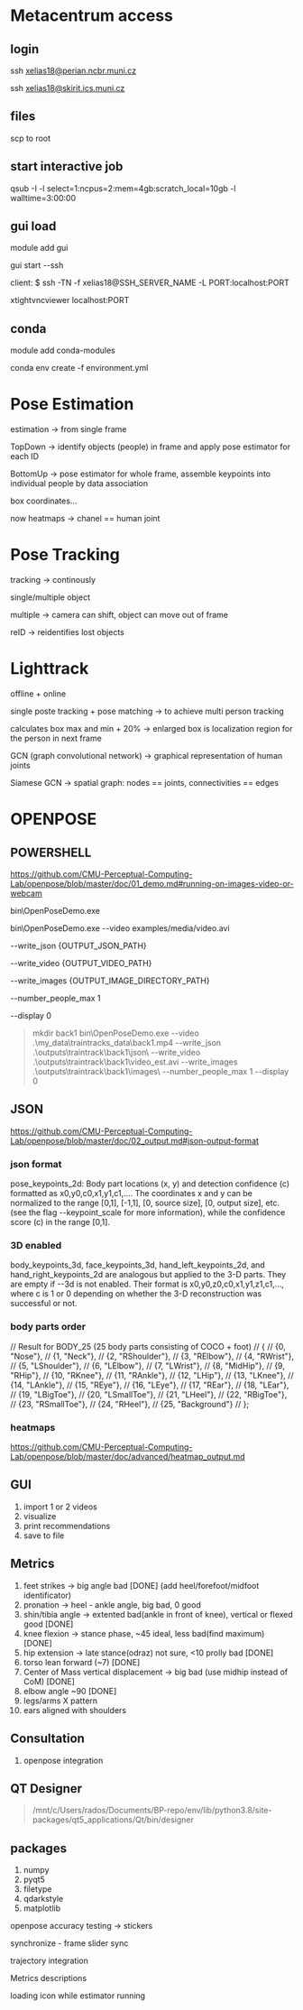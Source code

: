# Metacentrum access

## login
ssh xelias18@perian.ncbr.muni.cz

ssh xelias18@skirit.ics.muni.cz

## files
scp to root

## start interactive job
qsub -I -l select=1:ncpus=2:mem=4gb:scratch_local=10gb -l walltime=3:00:00

## gui load
module add gui

gui start --ssh

client:
$ ssh -TN -f xelias18@SSH_SERVER_NAME -L PORT:localhost:PORT 

xtightvncviewer localhost:PORT

## conda
module add conda-modules

conda env create -f environment.yml


# Pose Estimation
estimation -> from single frame 

TopDown -> identify objects (people) in frame and apply pose estimator for each ID

BottomUp -> pose estimator for whole frame, assemble keypoints into individual people by data association

box coordinates...

now heatmaps -> chanel == human joint

# Pose Tracking
tracking -> continously

single/multiple object

multiple -> camera can shift, object can move out of frame

reID -> reidentifies lost objects


# Lighttrack
offline + online

single poste tracking + pose matching -> to achieve multi person tracking

calculates box max and min + 20% -> enlarged box is localization region for the person in next frame

GCN (graph convolutional network) -> graphical representation of human joints

Siamese GCN -> spatial graph:
nodes == joints, connectivities == edges


# OPENPOSE

## POWERSHELL

https://github.com/CMU-Perceptual-Computing-Lab/openpose/blob/master/doc/01_demo.md#running-on-images-video-or-webcam

bin\OpenPoseDemo.exe 

bin\OpenPoseDemo.exe --video examples/media/video.avi

--write_json {OUTPUT_JSON_PATH}

--write_video {OUTPUT_VIDEO_PATH}

--write_images {OUTPUT_IMAGE_DIRECTORY_PATH}

--number_people_max 1

--display 0

> mkdir back1
> bin\OpenPoseDemo.exe --video .\my_data\traintracks_data\back1.mp4 --write_json .\outputs\traintrack\back1\json\ --write_video .\outputs\traintrack\back1\video_est.avi --write_images .\outputs\traintrack\back1\images\ --number_people_max 1 --display 0

## JSON

https://github.com/CMU-Perceptual-Computing-Lab/openpose/blob/master/doc/02_output.md#json-output-format

### json format

pose_keypoints_2d: Body part locations (x, y) and detection confidence (c) formatted as x0,y0,c0,x1,y1,c1,.... The coordinates x and y can be normalized to the range [0,1], [-1,1], [0, source size], [0, output size], etc. (see the flag --keypoint_scale for more information), while the confidence score (c) in the range [0,1].

### 3D enabled

body_keypoints_3d, face_keypoints_3d, hand_left_keypoints_2d, and hand_right_keypoints_2d are analogous but applied to the 3-D parts. They are empty if --3d is not enabled. Their format is x0,y0,z0,c0,x1,y1,z1,c1,..., where c is 1 or 0 depending on whether the 3-D reconstruction was successful or not.

### body parts order

// Result for BODY_25 (25 body parts consisting of COCO + foot)
// {
//     {0,  "Nose"},
//     {1,  "Neck"},
//     {2,  "RShoulder"},
//     {3,  "RElbow"},
//     {4,  "RWrist"},
//     {5,  "LShoulder"},
//     {6,  "LElbow"},
//     {7,  "LWrist"},
//     {8,  "MidHip"},
//     {9,  "RHip"},
//     {10, "RKnee"},
//     {11, "RAnkle"},
//     {12, "LHip"},
//     {13, "LKnee"},
//     {14, "LAnkle"},
//     {15, "REye"},
//     {16, "LEye"},
//     {17, "REar"},
//     {18, "LEar"},
//     {19, "LBigToe"},
//     {20, "LSmallToe"},
//     {21, "LHeel"},
//     {22, "RBigToe"},
//     {23, "RSmallToe"},
//     {24, "RHeel"},
//     {25, "Background"}
// };

### heatmaps

https://github.com/CMU-Perceptual-Computing-Lab/openpose/blob/master/doc/advanced/heatmap_output.md

## GUI
1. import 1 or 2 videos
2. visualize
3. print recommendations
4. save to file

## Metrics
1. feet strikes -> big angle bad [DONE] (add heel/forefoot/midfoot identificator)
2. pronation -> heel - ankle angle, big bad, 0 good
3. shin/tibia angle -> extented bad(ankle in front of knee), vertical or flexed good  [DONE]
4. knee flexion -> stance phase, ~45 ideal, less bad(find maximum) [DONE]
5. hip extension -> late stance(odraz) not sure, <10 prolly bad [DONE]
6. torso lean forward (~7) [DONE]
7. Center of Mass vertical displacement -> big bad (use midhip instead of CoM) [DONE]
8. elbow angle ~90 [DONE]
9. legs/arms X pattern
10. ears aligned with shoulders

## Consultation
1. openpose integration

## QT Designer
> /mnt/c/Users/rados/Documents/BP-repo/env/lib/python3.8/site-packages/qt5_applications/Qt/bin/designer

## packages
1. numpy
2. pyqt5
3. filetype
4. qdarkstyle
5. matplotlib


openpose accuracy testing -> stickers

synchronize - frame slider sync

trajectory integration

Metrics descriptions

loading icon while estimator running